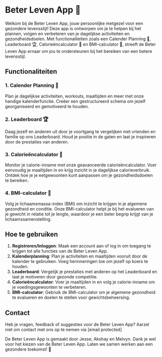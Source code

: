 # Beter Leven App 🌟

Welkom bij de Beter Leven App, jouw persoonlijke metgezel voor een gezondere levensstijl! Deze app is ontworpen om je te helpen bij het plannen, volgen en verbeteren van je dagelijkse activiteiten en gezondheidsdoelen. Met functionaliteiten zoals een Calender Planning 📅, Leaderboard 🏆, Calorieëncalculator 🍎 en BMI-calculator 📏, streeft de Beter Leven App ernaar om jou te ondersteunen bij het bereiken van een betere levensstijl.

## Functionaliteiten

### 1. Calender Planning 📅
Plan je dagelijkse activiteiten, workouts, maaltijden en meer met onze handige kalenderfunctie. Creëer een gestructureerd schema om jezelf georganiseerd en gemotiveerd te houden.

### 2. Leaderboard 🏆
Daag jezelf en anderen uit door je voortgang te vergelijken met vrienden en familie op ons Leaderboard. Houd je positie in de gaten en laat je inspireren door de prestaties van anderen.

### 3. Calorieëncalculator 🍎
Monitor je calorie-inname met onze geavanceerde calorieëncalculator. Voer eenvoudig je maaltijden in en krijg inzicht in je dagelijkse calorieverbruik. Ontdek hoe je je eetgewoonten kunt aanpassen om je gezondheidsdoelen te bereiken.

### 4. BMI-calculator 📏
Volg je lichaamsmassa-index (BMI) om inzicht te krijgen in je algemene gezondheid en conditie. Onze BMI-calculator helpt je bij het evalueren van je gewicht in relatie tot je lengte, waardoor je een beter begrip krijgt van je lichaamssamenstelling.

## Hoe te gebruiken

1. **Registreren/Inloggen**: Maak een account aan of log in om toegang te krijgen tot alle functies van de Beter Leven App.
2. **Kalenderplanning**: Plan je activiteiten en maaltijden vooruit door de kalender te gebruiken. Voeg herinneringen toe om jezelf op koers te houden.
3. **Leaderboard**: Vergelijk je prestaties met anderen op het Leaderboard en laat je motiveren door gezonde competitie.
4. **Calorieëncalculator**: Voer je maaltijden in en volg je calorie-inname om je voedingsgewoonten te verbeteren.
5. **BMI-calculator**: Gebruik de BMI-calculator om je algemene gezondheid te evalueren en doelen te stellen voor gewichtsbeheersing.

## Contact

Heb je vragen, feedback of suggesties voor de Beter Leven App? Aarzel niet om contact met ons op te nemen via [email protected]

De Beter Leven App is gemaakt door Jesse, Akshay en Melvyn. Dank je wel voor het kiezen van de Beter Leven App. Laten we samen werken aan een gezondere toekomst! 🌟
